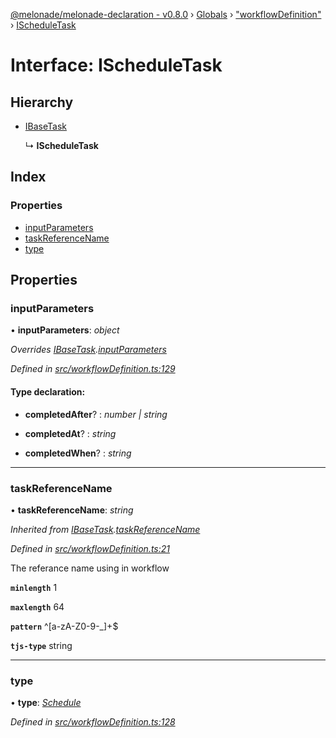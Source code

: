 [@melonade/melonade-declaration - v0.8.0](../README.md) › [Globals](../globals.md) › ["workflowDefinition"](../modules/_workflowdefinition_.md) › [IScheduleTask](_workflowdefinition_.ischeduletask.md)

# Interface: IScheduleTask

## Hierarchy

* [IBaseTask](_workflowdefinition_.ibasetask.md)

  ↳ **IScheduleTask**

## Index

### Properties

* [inputParameters](_workflowdefinition_.ischeduletask.md#inputparameters)
* [taskReferenceName](_workflowdefinition_.ischeduletask.md#taskreferencename)
* [type](_workflowdefinition_.ischeduletask.md#type)

## Properties

###  inputParameters

• **inputParameters**: *object*

*Overrides [IBaseTask](_workflowdefinition_.ibasetask.md).[inputParameters](_workflowdefinition_.ibasetask.md#inputparameters)*

*Defined in [src/workflowDefinition.ts:129](https://github.com/devit-tel/melonade-declaration/blob/eb487fd/src/workflowDefinition.ts#L129)*

#### Type declaration:

* **completedAfter**? : *number | string*

* **completedAt**? : *string*

* **completedWhen**? : *string*

___

###  taskReferenceName

• **taskReferenceName**: *string*

*Inherited from [IBaseTask](_workflowdefinition_.ibasetask.md).[taskReferenceName](_workflowdefinition_.ibasetask.md#taskreferencename)*

*Defined in [src/workflowDefinition.ts:21](https://github.com/devit-tel/melonade-declaration/blob/eb487fd/src/workflowDefinition.ts#L21)*

The referance name using in workflow

**`minlength`** 1

**`maxlength`** 64

**`pattern`** ^[a-zA-Z0-9-_]+$

**`tjs-type`** string

___

###  type

• **type**: *[Schedule](../enums/_task_.tasktypes.md#schedule)*

*Defined in [src/workflowDefinition.ts:128](https://github.com/devit-tel/melonade-declaration/blob/eb487fd/src/workflowDefinition.ts#L128)*
